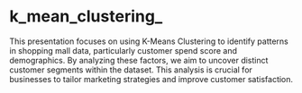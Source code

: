 # k_mean_clustering_
This presentation focuses on using K-Means Clustering to identify patterns in shopping mall data, particularly customer spend score and demographics. By analyzing these factors, we aim to uncover distinct customer segments within the dataset. This analysis is crucial for businesses to tailor marketing strategies and improve customer satisfaction.

